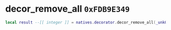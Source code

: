 # decor_remove_all `0xFDB9E349`

```lua
local result --[[ integer ]] = natives.decorator.decor_remove_all(_unk0 --[[ integer ]])
```